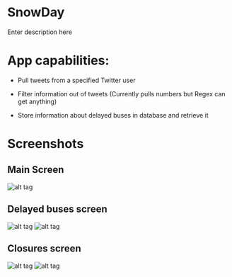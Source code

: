 # SnowDay

Enter description here

# App capabilities:

- Pull tweets from a specified Twitter user

- Filter information out of tweets (Currently pulls numbers but Regex can get anything)

- Store information about delayed buses in database and retrieve it

# Screenshots

Main Screen
-
![alt tag](http://i.imgur.com/Y28TDeV.png "Welcome screen")

Delayed buses screen
-
![alt tag](http://i.imgur.com/SMTlIDC.png "Delayed buses screen")
![alt tag](http://i.imgur.com/MwQwCXW.png "Delayed buses screen with information")

Closures screen
-
![alt tag](http://i.imgur.com/OypxOVK.png "School closure screen")
![alt tag](http://i.imgur.com/jLIRUAq.png "School closure screen with information")
